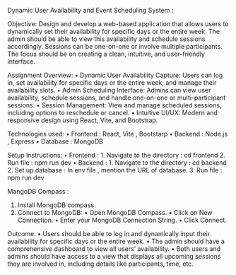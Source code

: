 Dynamic User Availability and Event Scheduling System :

Objective:
Design and develop a web-based application that allows users to dynamically set their availability for specific days or the entire week. The admin should be able to view this availability and schedule sessions accordingly. Sessions can be one-on-one or involve multiple participants. The focus should be on creating a clean, intuitive, and user-friendly interface.

Assignment Overview:
•	Dynamic User Availability Capture: Users can log in, set availability for specific days or the entire week, and manage their availability slots.
•	Admin Scheduling Interface: Admins can view user availability, schedule sessions, and handle one-on-one or multi-participant sessions.
•	Session Management: View and manage scheduled sessions, including options to reschedule or cancel.
•	Intuitive UI/UX: Modern and responsive design using React, Vite, and Bootstrap.

Technologies used:
•	Frontend : React, Vite , Bootstarp
•	Backend : Node.js , Express
•	Database : MongoDB

Setup Instructions:
•	Frontend :
    1.	Navigate to the directory :  cd frontend
    2.	Run file : npm run dev
•	Backend : 
    1.	Navigate to the directory : cd backend
    2.	Set up database : In env file , mention the URL of database.
    3.	Run file : npm run dev

MangoDB Compass :
1.	Install MongoDB compass.
2.	Connect to MongoDB:
       •	Open MongoDB Compass.
       •	Click on New Connection.
       •	Enter your MongoDB Connection String.
       •	Click Connect.

Outcome:
•	Users should be able to log in and dynamically input their availability for specific days or the entire week.
•	The admin should have a comprehensive dashboard to view all users’ availability.
•	Both users and admins should have access to a view that displays all upcoming sessions they are involved in, including details like participants, time, etc.

